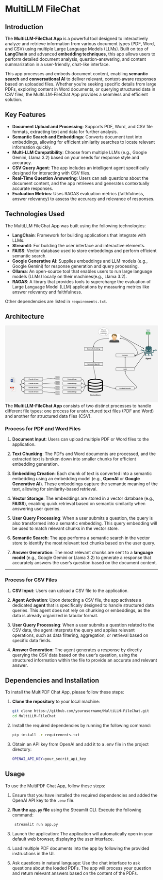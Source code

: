 # MultiLLM FileChat

## Introduction

The **MultiLLM-FileChat App** is a powerful tool designed to interactively analyze and retrieve information from various document types (PDF, Word, and CSV) using multiple Large Language Models (LLMs). Built on top of **LangChain** and advanced **embedding techniques**, this app allows users to perform detailed document analysis, question-answering, and content summarization in a user-friendly, chat-like interface.

This app processes and embeds document content, enabling **semantic search** and **conversational AI** to deliver relevant, context-aware responses based on uploaded files. Whether you’re seeking specific details from large PDFs, exploring content in Word documents, or querying structured data in CSV files, the MultiLLM-FileChat App provides a seamless and efficient solution.

## Key Features

- **Document Upload and Processing**: Supports PDF, Word, and CSV file formats, extracting text and data for further analysis.
- **Semantic Search and Embeddings**: Converts document text into embeddings, allowing for efficient similarity searches to locate relevant information quickly.
- **Multi-LLM Compatibility**: Choose from multiple LLMs (e.g., Google Gemini, Llama 3.2) based on your needs for response style and accuracy.
- **CSV Query Agent**: The app includes an intelligent agent specifically designed for interacting with CSV files. 
- **Real-Time Question Answering**: Users can ask questions about the document content, and the app retrieves and generates contextually accurate responses.
- **Evaluation Metrics**: Uses RAGAS evaluation metrics (faithfulness, answer relevancy) to assess the accuracy and relevance of responses.

## Technologies Used

The MultiLLM FileChat App was built using the following technologies:

- **LangChain**: Framework for building applications that integrate with LLMs.
- **Streamlit**: For building the user interface and interactive elements.
- **FAISS**: Vector database used to store embeddings and perform efficient semantic search.
- **Google Generative AI**: Supplies embeddings and LLM models (e.g., Google Gemini) for response generation and query processing.
- **Ollama**: An open-source tool that enables users to run large language models (LLMs) locally on their machines(e.g., Llama 3.2). 
- **RAGAS**:  A library that provides tools to supercharge the evaluation of Large Language Model (LLM) applications by measuring metrics like answer relevancy and faithfulness.
  
Other dependencies are listed in `requirements.txt`.

## Architecture
![LangChain PDF Processing Architecture](docs/architecture.png)
The **MultiLLM-FileChat App** consists of two distinct processes to handle different file types: one process for unstructured text files (PDF and Word) and another for structured data files (CSV).

### Process for PDF and Word Files

1. **Document Input**: Users can upload multiple PDF or Word files to the application.

2. **Text Chunking**: The PDFs and Word documents are processed, and the extracted text is broken down into smaller chunks for efficient embedding generation.

3. **Embedding Creation**: Each chunk of text is converted into a semantic embedding using an embedding model (e.g., **OpenAI** or **Google Generative AI**). These embeddings capture the semantic meaning of the text, allowing for similarity-based retrieval.

4. **Vector Storage**: The embeddings are stored in a vector database (e.g., **FAISS**), enabling quick retrieval based on semantic similarity when answering user queries.

5. **User Query Processing**: When a user submits a question, the query is also transformed into a semantic embedding. This query embedding will be used to match relevant chunks in the vector store.

6. **Semantic Search**: The app performs a semantic search in the vector store to identify the most relevant text chunks based on the user query.

7. **Answer Generation**: The most relevant chunks are sent to a **language model** (e.g., Google Gemini or Llama 3.2) to generate a response that accurately answers the user’s question based on the document content.


---

### Process for CSV Files

1. **CSV Input**: Users can upload a CSV file to the application.

2. **Agent Activation**: Upon detecting a CSV file, the app activates a dedicated **agent** that is specifically designed to handle structured data queries. This agent does not rely on chunking or embeddings, as the data is already organized in tabular format.

3. **User Query Processing**: When a user submits a question related to the CSV data, the agent interprets the query and applies relevant operations, such as data filtering, aggregation, or retrieval based on specific data fields.

4. **Answer Generation**: The agent generates a response by directly querying the CSV data based on the user’s question, using the structured information within the file to provide an accurate and relevant answer.


## Dependencies and Installation

To install the MultiPDF Chat App, please follow these steps:

1. **Clone the repository** to your local machine:
   ```bash
   git clone https://github.com/yourusername/MultiLLM-FileChat.git
   cd MultiLLM-FileChat
   
2. Install the required dependencies by running the following command:
     ```bash
     pip install -r requirements.txt

3. Obtain an API key from OpenAI and add it to a .env file in the project directory:
     ```bash
     OPENAI_API_KEY=your_secrit_api_key
## Usage

To use the MultiPDF Chat App, follow these steps:

1. Ensure that you have installed the required dependencies and added the OpenAI API key to the `.env` file.

2. **Run the `app.py` file** using the Streamlit CLI. Execute the following command:
   ```bash
    streamlit run app.py
3. Launch the application: The application will automatically open in your default web browser, displaying the user interface.
4. Load multiple PDF documents into the app by following the provided instructions in the UI.
5. Ask questions in natural language: Use the chat interface to ask questions about the loaded PDFs. The app will process your question and return relevant answers based on the content of the PDFs.
   
